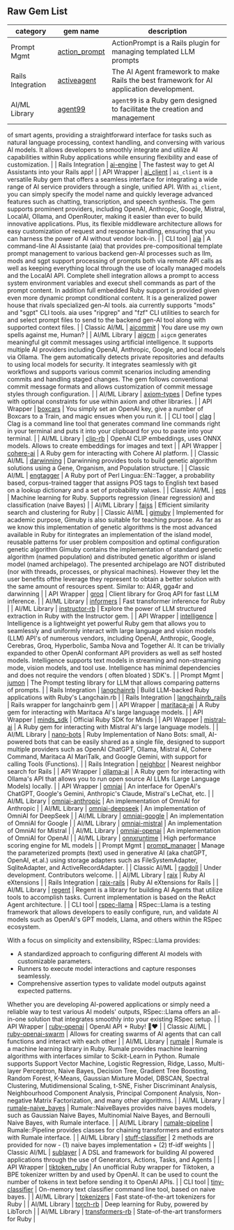 ## Raw Gem List

| category | gem name | description |
| --- | --- | --- 
| Prompt Mgmt | [action_prompt](https://github.com/evdevdev/action_prompt) | ActionPrompt is a Rails plugin for managing templated LLM prompts |
| Rails Integration | [activeagent](https://activeagents.ai) | The AI Agent framework to make Rails the best framework for AI application development. |
| AI/ML Library | [agent99](https://github.com/MadBomber/agent99) | `agent99` is a Ruby gem designed to facilitate the creation and management 
of smart agents, providing a straightforward interface for tasks such 
as natural language processing, context handling, and conversing with various AI 
models. It allows developers to smoothly integrate and utilize AI capabilities 
within Ruby applications while ensuring flexibility and ease of customization.
 |
| Rails Integration | [ai-engine](https://railsai.com/docs/installation) | The fastest way to get AI Assistants into your Rails app! |
| API Wrapper | [ai_client](https://github.com/MadBomber/ai_client) | `ai_client` is a versatile Ruby gem that offers a seamless interface 
for integrating a wide range of AI service providers through a single, 
unified API. With `ai_client`, you can simply specify the model name 
and quickly leverage advanced features such as chatting, transcription, 
and speech synthesis. The gem supports prominent providers, including 
OpenAI, Anthropic, Google, Mistral, LocalAI, Ollama, and OpenRouter, 
making it easier than ever to build innovative applications. Plus, its 
flexible middleware architecture allows for easy customization of request 
and response handling, ensuring that you can harness the power of AI 
without vendor lock-in.
 |
| CLI tool | [aia](https://github.com/MadBomber/aia) | A command-line AI Assistante (aia) that provides pre-compositional template prompt management to various backend gen-AI processes such as llm, mods and sgpt support processing of prompts both via remote API calls as well as keeping everything local through the use of locally managed models and the LocalAI API. Complete shell integration allows a prompt to access system environment variables and execut shell commands as part of the prompt content.  In addition full embedded Ruby support is provided given even more dynamic prompt conditional content.  It is a generalized power house that rivals specialized gen-AI tools.  aia currently supports "mods" and "sgpt" CLI tools.  aia uses "ripgrep" and "fzf" CLI utilities to search for and select prompt files to send to the backend gen-AI tool along with supported context files. |
| Classic AI/ML | [aicommit](https://github.com/jackal998/aicommit) | You dare use my own spells against me, Human? |
| AI/ML Library | [aigcm](https://github.com/MadBomber/aigcm) | `aigcm` generates meaningful git commit messages using artificial
intelligence. It supports multiple AI providers including OpenAI,
Anthropic, Google, and local models via Ollama. The gem
automatically detects private repositories and defaults to using
local models for security. It integrates seamlessly with git
workflows and supports various commit scenarios including amending
commits and handling staged changes. The gem follows conventional
commit message formats and allows customization of commit message
styles through configuration.
 |
| AI/ML Library | [axiom-types](https://github.com/dkubb/axiom-types) | Define types with optional constraints for use within axiom and other libraries. |
| API Wrapper | [boxcars](https://github.com/BoxcarsAI/boxcars) | You simply set an OpenAI key, give a number of Boxcars to a Train, and magic ensues when you run it. |
| CLI tool | [clag](https://github.com/sublayerapp/clag) | Clag is a command line tool that generates command line commands right in your terminal and puts it into your clipboard for you to paste into your terminal. |
| AI/ML Library | [clip-rb](https://github.com/khasinski/clip-rb) | OpenAI CLIP embeddings, uses ONNX models. Allows to create embeddings for images and text |
| API Wrapper | [cohere-ai](https://github.com/gbaptista/cohere-ai) | A Ruby gem for interacting with Cohere AI platform. |
| Classic AI/ML | [darwinning](https://github.com/dorkrawk/darwinning) | Darwinning provides tools to build genetic algorithm solutions using a Gene, Organism, and Population structure. |
| Classic AI/ML | [engtagger](http://github.com/yohasebe/engtagger) | A Ruby port of Perl Lingua::EN::Tagger, a probability based, corpus-trained tagger that assigns POS tags to English text based on a lookup dictionary and a set of probability values. |
| Classic AI/ML | [eps](https://github.com/ankane/eps) | Machine learning for Ruby. Supports regression (linear regression) and classification (naive Bayes) |
| AI/ML Library | [faiss](https://github.com/ankane/faiss-ruby) | Efficient similarity search and clustering for Ruby |
| Classic AI/ML | [gimuby](https://frantzmiccoli.github.io/Gimuby) | Implemented for academic purpose, Gimuby is also suitable for teaching purpose. As far as we know this implementation of genetic algorithms is the most advanced available in Ruby for itintegrates an implementation of the island model, reusable patterns for user problem composition and optimal configuration genetic algorithm
Gimuby contains the implementation of standard genetic algorithm (named population) and distributed genetic algorithm or island model (named archipelago).
The presented archipelago are NOT distributed (nor with threads, processes, or physical machines). However they let the user benefits ofthe leverage they represent to obtain a better solution with the same amount of resources spent.
Similar to: AI4R, gga4r and darwinning |
| API Wrapper | [groq](https://github.com/drnic/groq-ruby) | Client library for Groq API for fast LLM inference. |
| AI/ML Library | [informers](https://github.com/ankane/informers) | Fast transformer inference for Ruby |
| AI/ML Library | [instructor-rb](https://github.com/instructor-ai/instructor-rb) | Explore the power of LLM structured extraction in Ruby with the Instructor gem. |
| API Wrapper | [intelligence]() | Intelligence is a lightweight yet powerful Ruby gem that allows you to seamlessly and uniformly  interact with large language and vision models (LLM) API's of numerous vendors, including  OpenAI, Anthropic, Google, Cerebras, Groq, Hyperbolic, Samba Nova and Together AI. It can be  trivially expanded to other OpenAI conformant API providers as well as self hosted models.  Intelligence supports text models in streaming and non-streaming mode, vision models, and  tool use.    Intelligence has minimal dependencies and does not require the vendors ( often bloated ) SDK's. |
| Prompt Mgmt | [jumon](https://github.com/moekidev/jumon) | The Prompt testing library for LLM that allows comparing patterns of prompts. |
| Rails Integration | [langchainrb](https://rubygems.org/gems/langchainrb) | Build LLM-backed Ruby applications with Ruby's Langchain.rb |
| Rails Integration | [langchainrb_rails](https://rubygems.org/gems/langchainrb_rails) | Rails wrapper for langchainrb gem |
| API Wrapper | [maritaca-ai](https://github.com/gbaptista/maritaca-ai) | A Ruby gem for interacting with Maritaca AI's large language models. |
| API Wrapper | [minds_sdk](https://github.com/tungnt1203/minds_ruby_sdk) | Official Ruby SDK for Minds |
| API Wrapper | [mistral-ai](https://github.com/gbaptista/mistral-ai) | A Ruby gem for interacting with Mistral AI's large language models. |
| AI/ML Library | [nano-bots](https://github.com/icebaker/ruby-nano-bots) | Ruby Implementation of Nano Bots: small, AI-powered bots that can be easily shared as a single file, designed to support multiple providers such as OpenAI ChatGPT, Ollama, Mistral AI, Cohere Command, Maritaca AI MariTalk, and Google Gemini, with support for calling Tools (Functions). |
| Rails Integration | [neighbor](https://github.com/ankane/neighbor) | Nearest neighbor search for Rails |
| API Wrapper | [ollama-ai](https://github.com/gbaptista/ollama-ai) | A Ruby gem for interacting with Ollama's API that allows you to run open source AI LLMs (Large Language Models) locally. |
| API Wrapper | [omniai](https://github.com/ksylvest/omniai) | An interface for OpenAI's ChatGPT, Google's Gemini, Anthropic's Claude, Mistral's LeChat, etc. |
| AI/ML Library | [omniai-anthropic](https://github.com/ksylvest/omniai-anthropic) | An implementation of OmniAI for Anthropic |
| AI/ML Library | [omniai-deepseek](https://github.com/ksylvest/omniai-deepseek) | An implementation of OmniAI for DeepSeek |
| AI/ML Library | [omniai-google](https://github.com/ksylvest/omniai-google) | An implementation of OmniAI for Google |
| AI/ML Library | [omniai-mistral](https://github.com/ksylvest/omniai-mistral) | An implementation of OmniAI for Mistral |
| AI/ML Library | [omniai-openai](https://github.com/ksylvest/omniai-openai) | An implementation of OmniAI for OpenAI |
| AI/ML Library | [onnxruntime](https://github.com/ankane/onnxruntime-ruby) | High performance scoring engine for ML models |
| Prompt Mgmt | [prompt_manager](https://github.com/MadBomber/prompt_manager) | Manage the parameterized prompts (text) used in generative AI (aka chatGPT, 
OpenAI, et.al.) using storage adapters such as FileSystemAdapter, 
SqliteAdapter, and ActiveRecordAdapter.
 |
| Classic AI/ML | [ragdoll](https://github.com/MadBomber/ragdoll) | Under development.  Contributors welcome. |
| AI/ML Library | [raix](https://github.com/OlympiaAI/raix) | Ruby AI eXtensions |
| Rails Integration | [raix-rails](https://github.com/OlympiaAI/raix-rails) | Ruby AI eXtensions for Rails |
| AI/ML Library | [regent](https://github.com/alchaplinsky/regent) | Regent is a library for building AI Agents that utilize tools to accomplish tasks. Current implementation is based on the ReAct Agent architecture. |
| CLI tool | [rspec-llama]() | RSpec::Llama is a testing framework that allows developers to easily configure, run, and validate
AI models such as OpenAI's GPT models, Llama, and others within the RSpec ecosystem.

With a focus on simplicity and extensibility, RSpec::Llama provides:
- A standardized approach to configuring different AI models with customizable parameters.
- Runners to execute model interactions and capture responses seamlessly.
- Comprehensive assertion types to validate model outputs against expected patterns.

Whether you are developing AI-powered applications or simply need a reliable way to test various AI
models' outputs, RSpec::Llama offers an all-in-one solution that integrates smoothly into your existing RSpec setup.
 |
| API Wrapper | [ruby-openai](https://github.com/alexrudall/ruby-openai) | OpenAI API + Ruby! 🤖❤️ |
| Classic AI/ML | [ruby-openai-swarm](https://github.com/grayson/ruby-openai-swarm) | Allows for creating swarms of AI agents that can call functions and interact with each other |
| AI/ML Library | [rumale](https://github.com/yoshoku/rumale) | Rumale is a machine learning library in Ruby.
Rumale provides machine learning algorithms with interfaces similar to Scikit-Learn in Python.
Rumale supports Support Vector Machine,
Logistic Regression, Ridge, Lasso,
Multi-layer Perceptron,
Naive Bayes, Decision Tree, Gradient Tree Boosting, Random Forest,
K-Means, Gaussian Mixture Model, DBSCAN, Spectral Clustering,
Mutidimensional Scaling, t-SNE,
Fisher Discriminant Analysis, Neighbourhood Component Analysis,
Principal Component Analysis, Non-negative Matrix Factorization,
and many other algorithms.
 |
| AI/ML Library | [rumale-naive_bayes](https://github.com/yoshoku/rumale) | Rumale::NaiveBayes provides naive bayes models,
such as Gaussian Naive Bayes, Multinomial Naive Bayes, and Bernoulli Naive Bayes,
with Rumale interface.
 |
| AI/ML Library | [rumale-pipeline](https://github.com/yoshoku/rumale) | Rumale::Pipeline provides classes for chaining transformers and estimators with Rumale interface. |
| AI/ML Library | [stuff-classifier](https://github.com/alexandru/stuff-classifier/) | 2 methods are provided for now - (1) naive bayes implementation + (2) tf-idf weights |
| Classic AI/ML | [sublayer](https://docs.sublayer.com) | A DSL and framework for building AI powered applications through the use of Generators, Actions, Tasks, and Agents |
| API Wrapper | [tiktoken_ruby](https://github.com/IAPark/tiktoken_ruby) | An unofficial Ruby wrapper for Tiktoken, a BPE tokenizer written by and used by OpenAI. It can be used to count the number of tokens in text before sending it to OpenAI APIs. |
| CLI tool | [tiny-classifier](https://github.com/piroor/tiny-classifier) | On-memory text classifier command line tool, based on naive bayes. |
| AI/ML Library | [tokenizers](https://github.com/ankane/tokenizers-ruby) | Fast state-of-the-art tokenizers for Ruby |
| AI/ML Library | [torch-rb](https://github.com/ankane/torch.rb) | Deep learning for Ruby, powered by LibTorch |
| AI/ML Library | [transformers-rb]() | State-of-the-art transformers for Ruby |
